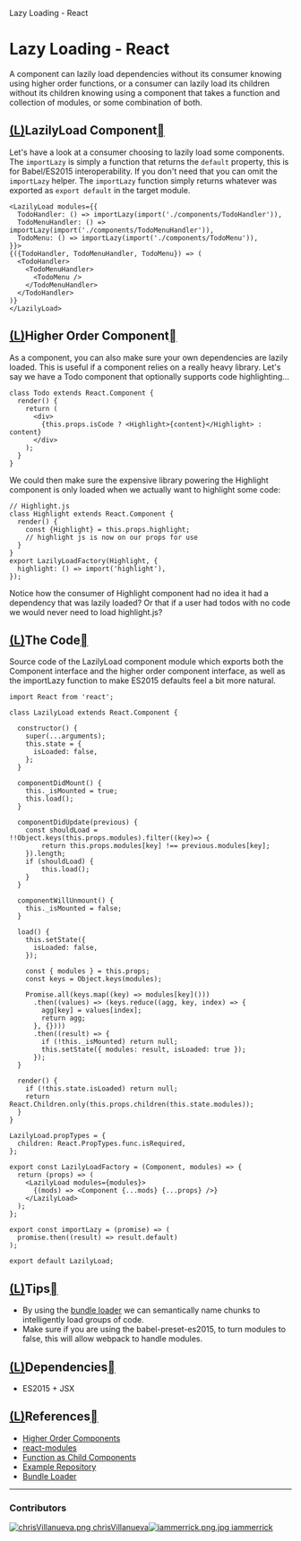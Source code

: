 Lazy Loading - React

# Lazy Loading - React

A component can lazily load dependencies without its consumer knowing using higher order functions, or a consumer can lazily load its children without its children knowing using a component that takes a function and collection of modules, or some combination of both.

## [(L)](https://webpack.js.org/guides/lazy-load-react/#lazilyload-component)LazilyLoad Component[](https://webpack.js.org/guides/lazy-load-react/#lazilyload-component)

Let's have a look at a consumer choosing to lazily load some components. The `importLazy` is simply a function that returns the `default` property, this is for Babel/ES2015 interoperability. If you don't need that you can omit the `importLazy` helper. The `importLazy` function simply returns whatever was exported as `export default` in the target module.

	<LazilyLoad modules={{
	  TodoHandler: () => importLazy(import('./components/TodoHandler')),
	  TodoMenuHandler: () => importLazy(import('./components/TodoMenuHandler')),
	  TodoMenu: () => importLazy(import('./components/TodoMenu')),
	}}>
	{({TodoHandler, TodoMenuHandler, TodoMenu}) => (
	  <TodoHandler>
	    <TodoMenuHandler>
	      <TodoMenu />
	    </TodoMenuHandler>
	  </TodoHandler>
	)}
	</LazilyLoad>

## [(L)](https://webpack.js.org/guides/lazy-load-react/#higher-order-component)Higher Order Component[](https://webpack.js.org/guides/lazy-load-react/#higher-order-component)

As a component, you can also make sure your own dependencies are lazily loaded. This is useful if a component relies on a really heavy library. Let's say we have a Todo component that optionally supports code highlighting...

	class Todo extends React.Component {
	  render() {
	    return (
	      <div>
	        {this.props.isCode ? <Highlight>{content}</Highlight> : content}
	      </div>
	    );
	  }
	}

We could then make sure the expensive library powering the Highlight component is only loaded when we actually want to highlight some code:

	// Highlight.js
	class Highlight extends React.Component {
	  render() {
	    const {Highlight} = this.props.highlight;
	    // highlight js is now on our props for use
	  }
	}
	export LazilyLoadFactory(Highlight, {
	  highlight: () => import('highlight'),
	});

Notice how the consumer of Highlight component had no idea it had a dependency that was lazily loaded? Or that if a user had todos with no code we would never need to load highlight.js?

## [(L)](https://webpack.js.org/guides/lazy-load-react/#the-code)The Code[](https://webpack.js.org/guides/lazy-load-react/#the-code)

Source code of the LazilyLoad component module which exports both the Component interface and the higher order component interface, as well as the importLazy function to make ES2015 defaults feel a bit more natural.

	import React from 'react';

	class LazilyLoad extends React.Component {

	  constructor() {
	    super(...arguments);
	    this.state = {
	      isLoaded: false,
	    };
	  }

	  componentDidMount() {
	    this._isMounted = true;
	    this.load();
	  }

	  componentDidUpdate(previous) {
	    const shouldLoad = !!Object.keys(this.props.modules).filter((key)=> {
	        return this.props.modules[key] !== previous.modules[key];
	    }).length;
	    if (shouldLoad) {
	        this.load();
	    }
	  }

	  componentWillUnmount() {
	    this._isMounted = false;
	  }

	  load() {
	    this.setState({
	      isLoaded: false,
	    });

	    const { modules } = this.props;
	    const keys = Object.keys(modules);

	    Promise.all(keys.map((key) => modules[key]()))
	      .then((values) => (keys.reduce((agg, key, index) => {
	        agg[key] = values[index];
	        return agg;
	      }, {})))
	      .then((result) => {
	        if (!this._isMounted) return null;
	        this.setState({ modules: result, isLoaded: true });
	      });
	  }

	  render() {
	    if (!this.state.isLoaded) return null;
	    return React.Children.only(this.props.children(this.state.modules));
	  }
	}

	LazilyLoad.propTypes = {
	  children: React.PropTypes.func.isRequired,
	};

	export const LazilyLoadFactory = (Component, modules) => {
	  return (props) => (
	    <LazilyLoad modules={modules}>
	      {(mods) => <Component {...mods} {...props} />}
	    </LazilyLoad>
	  );
	};

	export const importLazy = (promise) => (
	  promise.then((result) => result.default)
	);

	export default LazilyLoad;

## [(L)](https://webpack.js.org/guides/lazy-load-react/#tips)Tips[](https://webpack.js.org/guides/lazy-load-react/#tips)

- By using the [bundle loader](https://github.com/webpack/bundle-loader) we can semantically name chunks to intelligently load groups of code.
- Make sure if you are using the babel-preset-es2015, to turn modules to false, this will allow webpack to handle modules.

## [(L)](https://webpack.js.org/guides/lazy-load-react/#dependencies)Dependencies[](https://webpack.js.org/guides/lazy-load-react/#dependencies)

- ES2015 + JSX

## [(L)](https://webpack.js.org/guides/lazy-load-react/#references)References[](https://webpack.js.org/guides/lazy-load-react/#references)

- [Higher Order Components](http://reactpatterns.com/#higher-order-component)
- [react-modules](https://github.com/threepointone/react-modules)
- [Function as Child Components](http://merrickchristensen.com/articles/function-as-child-components.html)
- [Example Repository](https://github.com/iammerrick/how-to-lazy-load-react-webpack)
- [Bundle Loader](https://github.com/webpack/bundle-loader)

* * *

### Contributors

[![chrisVillanueva.png](../_resources/ade3b16ec8f41bb56ff10947ad77ff4b.png) chrisVillanueva](https://github.com/chrisVillanueva)[![iammerrick.png.jpg](../_resources/1b9a39bf6de66f0d92a1c375d85eedd0.jpg) iammerrick](https://github.com/iammerrick)